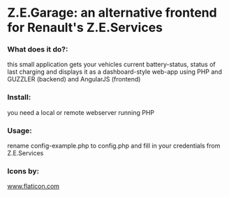 Z.E.Garage: an alternative frontend for Renault's Z.E.Services
=====
### What does it do?:
this small application gets your vehicles current battery-status, status of last charging and displays it as a dashboard-style web-app using PHP and GUZZLER (backend) and AngularJS (frontend)

### Install:
you need a local or remote webserver running PHP

### Usage:
rename config-example.php to config.php and fill in your credentials from Z.E.Services


### Icons by:
www.flaticon.com